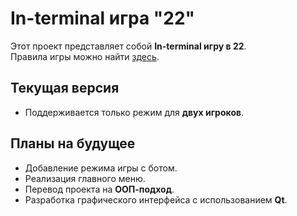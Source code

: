 # In-terminal игра "22"

Этот проект представляет собой **In-terminal игру в 22**.  
Правила игры можно найти [здесь](https://vk.com/@22xgame-22-spb-pravila-igry).

## Текущая версия
- Поддерживается только режим для **двух игроков**.

## Планы на будущее
- Добавление режима игры с ботом.  
- Реализация главного меню.  
- Перевод проекта на **ООП-подход**.  
- Разработка графического интерфейса с использованием **Qt**.
